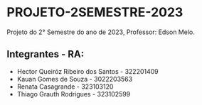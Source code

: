 # PROJETO-2SEMESTRE-2023
Projeto do 2° Semestre do ano de 2023, Professor: Edson Melo.

## Integrantes - RA:

* Hector Queiróz Ribeiro dos Santos - 322201409
* Kauan Gomes de Souza - 3022203563
* Renata Casagrande - 323103120
* Thiago Grauth Rodrigues - 323102599
